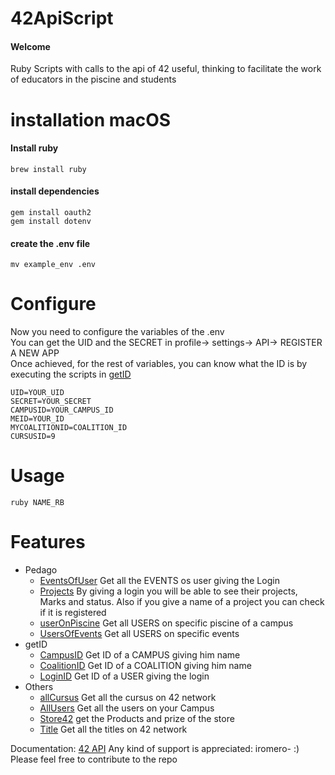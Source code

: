 # 42ApiScript
#### Welcome
Ruby Scripts with calls to the api of 42 useful, thinking to facilitate the work of educators in the piscine and students
# installation macOS
#### Install ruby
```shell
brew install ruby
```
#### install dependencies
```shell
gem install oauth2  
gem install dotenv
```
#### create the .env file
```shell
mv example_env .env
```
# Configure
Now you need to configure the variables of the .env <br>
You can get the UID and the SECRET in profile-> settings-> API-> REGISTER A NEW APP<br>
Once achieved, for the rest of variables, you can know what the ID is by executing the scripts in [getID](/getID)<br>
```env
UID=YOUR_UID
SECRET=YOUR_SECRET
CAMPUSID=YOUR_CAMPUS_ID
MEID=YOUR_ID
MYCOALITIONID=COALITION_ID
CURSUSID=9
```
# Usage
```shell
ruby NAME_RB
```
# Features
* Pedago
    * [EventsOfUser](/pedago/EventsOfUser.rb) Get all the EVENTS os user giving the Login
    * [Projects](/pedago/Projects.rb) By giving a login you will be able to see their projects, Marks and status. Also if you give a name of a project you can check if it is registered
    * [userOnPiscine](/pedago/userOnPiscine.rb) Get all USERS on specific piscine of a campus
    * [UsersOfEvents](/pedago/UsersOfEvents.rb) Get all USERS on specific events
* getID
    * [CampusID](/getID/CampusID.rb) Get ID of a CAMPUS giving him name
    * [CoalitionID](/getID/CoalitionID.rb) Get ID of a COALITION giving him name
    * [LoginID](/getID/LoginID.rb) Get ID of a USER giving the login
* Others
    * [allCursus](allCursus.rb) Get all the cursus on 42 network
    * [AllUsers](AllUsers.rb) Get all the users on your Campus
    * [Store42](/Store42.rb) get the Products and prize of the store
    * [Title](/Title.rb)  Get all the titles on 42 network

Documentation: [42 API](https://api.intra.42.fr/apidoc)
Any kind of support is appreciated: iromero- :) <br>
Please feel free to contribute to the repo
